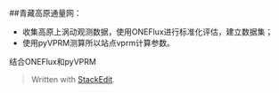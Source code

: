 ##青藏高原通量网：
- 收集高原上涡动观测数据，使用ONEFlux进行标准化评估，建立数据集；
- 使用pyVPRM测算所以站点vprm计算参数。

结合ONEFlux和pyVPRM


> Written with [StackEdit](https://stackedit.io/).
<!--stackedit_data:
eyJoaXN0b3J5IjpbLTE2NjQ3ODUwMzRdfQ==
-->